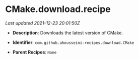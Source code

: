 # CMake.download.recipe

_Last updated 2021-12-23 20:01:50Z_

- **Description**: Downloads the latest version of CMake.

- **Identifier**: `com.github.ahousseini-recipes.download.CMake`

- **Parent Recipes**: `None`
